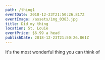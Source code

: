 ```yaml
---
path: /thing1
eventDate: 2018-12-23T21:50:26.817Z
eventImage: /assets/img_0383.jpg
title: Did my thing
location: St. Louie
eventPrice: $6.99 a head
publishDate: 2018-12-23T21:50:26.861Z
---
```

It's the most wonderful thing you can think of
